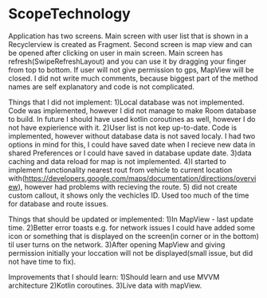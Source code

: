 # ScopeTechnology
Application has two screens. Main screen with user list that is shown in a Recyclerview is created as Fragment. Second screen is map view and can be opened after clicking on user in main screen.
Main screen has refresh(SwipeRefreshLayout) and you can use it by dragging your finger from top to bottom.
If user will not give permission to gps, MapView will be closed.
I did not write much comments, because biggest part of the method names are self explanatory and code is not complicated.

Things that I did not implement:
1)Local database was not implemented. Code was implemented, however I did not manage to make Room database to build. In future I should have used kotlin coroutines as well, however I do not have expierience with it.
2)User list is not kep up-to-date. Code is implemented, however without database data is not saved localy. I had two options in mind for this, I could have saved date when I recieve new data in shared Preferences or I could have saved in database update date.
3)data caching and data reload for map is not implemented. 
4)I started to implement functionality nearest rout from vehicle to current location with(https://developers.google.com/maps/documentation/directions/overview), however had problems with recieving the route.
5) did not create custom callout, it shows only the vechicles ID. Used too much of the time for database and route issues.

Things that should be updated or implemented:
1)In MapView - last update time.
2)Better error toasts e.g. for network issues I could have added some icon or something that is displayed on the screen(in corner or in the bottom) til user turns on the network.
3)After opening MapView and giving permission initially your loccation will not be displayed(small issue, but did not have time to fix).


Improvements that I should learn:
1)Should learn and use MVVM architecture
2)Kotlin coroutines.
3)Live data with mapView.
